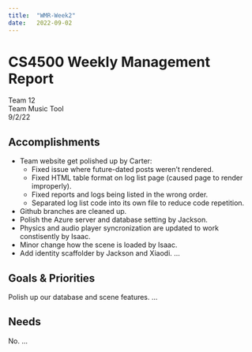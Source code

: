 ```yaml
---
title:  "WMR-Week2"
date:   2022-09-02
---
```

# CS4500 Weekly Management Report

Team 12 \
Team Music Tool \
9/2/22

## Accomplishments
- Team website get polished up by Carter:
  - Fixed issue where future-dated posts weren’t rendered.
  - Fixed HTML table format on log list page (caused page to render improperly).
  - Fixed reports and logs being listed in the wrong order.
  - Separated log list code into its own file to reduce code repetition.
- Github branches are cleaned up.
- Polish the Azure server and database setting by Jackson.
- Physics and audio player syncronization are updated to work constisently by Isaac.
- Minor change how the scene is loaded by Isaac.
- Add identity scaffolder by Jackson and Xiaodi.
...

## Goals & Priorities
Polish up our database and scene features.
...

## Needs
No.
...
